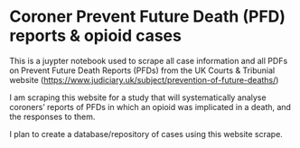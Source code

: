 # Coroner Prevent Future Death (PFD) reports & opioid cases

This is a juypter notebook used to scrape all case information and all PDFs on Prevent Future Death Reports (PFDs) from the UK Courts & Tribunial website (https://www.judiciary.uk/subject/prevention-of-future-deaths/)

I am scraping this website for a study that will systematically analyse coroners’ reports of PFDs in which an opioid was implicated in a death, and the responses to them. 

I plan to create a database/repository of cases using this website scrape. 
